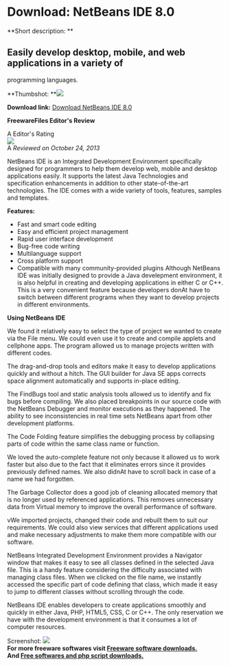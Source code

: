 # Download: NetBeans IDE 8.0

**Short description: **

## Easily develop desktop, mobile, and web applications in a variety of
programming languages.

  
**Thumbshot: **![](http://www.freewarefiles.com/screenshot/netbeanside_md.jpg)   
  
**Download link:** [Download NetBeans IDE 8.0](http://freesoftwares.boysofts.com/NetBeans-IDE_program_93006.html)  
  

**FreewareFiles Editor's Review**  
  

A Editor's Rating  
![](http://www.freewarefiles.com/images/rating/5.gif)  
A _Reviewed on October 24, 2013_  
  
NetBeans IDE is an Integrated Development Environment specifically designed
for programmers to help them develop web, mobile and desktop applications
easily. It supports the latest Java Technologies and specification
enhancements in addition to other state-of-the-art technologies. The IDE comes
with a wide variety of tools, features, samples and templates.

**Features:**

  * Fast and smart code editing 
  * Easy and efficient project management 
  * Rapid user interface development 
  * Bug-free code writing 
  * Multilanguage support 
  * Cross platform support 
  * Compatible with many community-provided plugins 
Although NetBeans IDE was initially designed to provide a Java develepment
environment, it is also helpful in creating and developing applications in
either C or C++. This is a very convenient feature because developers donAt
have to switch between different programs when they want to develop projects
in different environments.

**Using NetBeans IDE**

We found it relatively easy to select the type of project we wanted to create
via the File menu. We could even use it to create and compile applets and
cellphone apps. The program allowed us to manage projects written with
different codes.

The drag-and-drop tools and editors make it easy to develop applications
quickly and without a hitch. The GUI builder for Java SE apps corrects space
alignment automatically and supports in-place editing.

The FindBugs tool and static analysis tools allowed us to identify and fix
bugs before compiling. We also placed breakpoints in our source code with the
NetBeans Debugger and monitor executions as they happened. The ability to see
inconsistencies in real time sets NetBeans apart from other development
platforms.

The Code Folding feature simplifies the debugging process by collapsing parts
of code within the same class name or function.

We loved the auto-complete feature not only because it allowed us to work
faster but also due to the fact that it eliminates errors since it provides
previously defined names. We also didnAt have to scroll back in case of a name
we had forgotten.

The Garbage Collector does a good job of cleaning allocated memory that is no
longer used by referenced applications. This removes unnecessary data from
Virtual memory to improve the overall performance of software.

vWe imported projects, changed their code and rebuilt them to suit our
requirements. We could also view services that different applications used and
make necessary adjustments to make them more compatible with our software.

NetBeans Integrated Development Environment provides a Navigator window that
makes it easy to see all classes defined in the selected Java file. This is a
handy feature considering the difficulty associated with managing class files.
When we clicked on the file name, we instantly accessed the specific part of
code defining that class, which made it easy to jump to different classes
without scrolling through the code.

NetBeans IDE enables developers to create applications smoothly and quickly in
either Java, PHP, HTML5, CSS, C or C++. The only reservation we have with the
development environment is that it consumes a lot of computer resources.

  
  
Screenshot: ![](http://www.freewarefiles.com/screenshot/netbeanside.jpg)  
**For more freeware softwares visit [Freeware software downloads.](http://freesoftwares.boysofts.com/)**   
**And [Free softwares and php script downloads.](http://www.boysofts.com/)**

